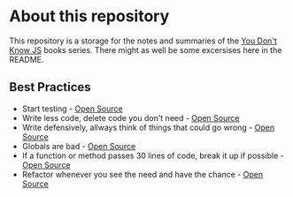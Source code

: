 # About this repository

This repository is a storage for the notes and summaries of the [You Don't Know JS](https://github.com/getify/You-Dont-Know-JS) books series.
There might as well be some excersises here in the README.

## Best Practices

* Start testing - [Open Source](https://opensource.com/article/17/5/30-best-practices-software-development-and-testing)
* Write less code, delete code you don't need - [Open Source](https://opensource.com/article/17/5/30-best-practices-software-development-and-testing)
* Write defensively, allways think of things that could go wrong - [Open Source](https://opensource.com/article/17/5/30-best-practices-software-development-and-testing)
* Globals are bad - [Open Source](https://opensource.com/article/17/5/30-best-practices-software-development-and-testing)
* If a function or method passes 30 lines of code, break it up if possible - [Open Source](https://opensource.com/article/17/5/30-best-practices-software-development-and-testing)
* Refactor whenever you see the need and have the chance - [Open Source](https://opensource.com/article/17/5/30-best-practices-software-development-and-testing)
